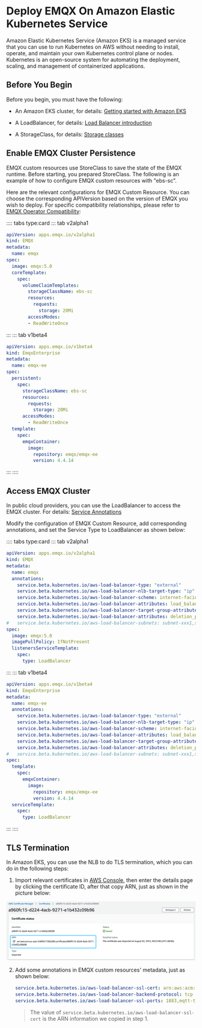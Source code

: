 # Deploy EMQX On Amazon Elastic Kubernetes Service

Amazon Elastic Kubernetes Service (Amazon EKS) is a managed service that you can use to run Kubernetes on AWS without needing to install, operate, and maintain your own Kubernetes control plane or nodes. Kubernetes is an open-source system for automating the deployment, scaling, and management of containerized applications.

## Before You Begin
Before you begin, you must have the following:

- An Amazon EKS cluster, for details: [Getting started with Amazon EKS](https://docs.aws.amazon.com/eks/latest/userguide/getting-started.html)

- A LoadBalancer, for details: [Load Balancer introduction](https://docs.aws.amazon.com/eks/latest/userguide/network-load-balancing.html)

- A StorageClass, for details: [Storage classes](https://docs.aws.amazon.com/eks/latest/userguide/storage-classes.html)

## Enable EMQX Cluster Persistence

EMQX custom resources use StoreClass to save the state of the EMQX runtime. Before starting, you prepared StoreClass. The following is an example of how to configure EMQX custom resources with "ebs-sc".

Here are the relevant configurations for EMQX Custom Resource. You can choose the corresponding APIVersion based on the version of EMQX you wish to deploy. For specific compatibility relationships, please refer to [EMQX Operator Compatibility](../README.md):

:::: tabs type:card
::: tab v2alpha1

```yaml
apiVersion: apps.emqx.io/v2alpha1
kind: EMQX
metadata:
  name: emqx
spec:
  image: emqx:5.0
  coreTemplate:
    spec:
      volumeClaimTemplates:
        storageClassName: ebs-sc
        resources:
          requests:
            storage: 20Mi
        accessModes:
        - ReadWriteOnce
```
:::
::: tab v1beta4

```yaml
apiVersion: apps.emqx.io/v1beta4
kind: EmqxEnterprise
metadata:
  name: emqx-ee
spec:
  persistent:
    spec:
      storageClassName: ebs-sc
      resources:
        requests:
          storage: 20Mi
      accessModes:
        - ReadWriteOnce
  template:
    spec:
      emqxContainer:
        image:
          repository: emqx/emqx-ee
          version: 4.4.14
```
:::
::::

## Access EMQX Cluster
In public cloud providers, you can use the LoadBalancer to access the EMQX cluster. For details: [Service Annotations](https://kubernetes-sigs.github.io/aws-load-balancer-controller/v2.4/guide/service/annotations/)

Modify the configuration of EMQX Custom Resource, add corresponding annotations, and set the Service Type to LoadBalancer as shown below:

:::: tabs type:card
::: tab v2alpha1

```yaml
apiVersion: apps.emqx.io/v2alpha1
kind: EMQX
metadata:
  name: emqx
  annotations:
    service.beta.kubernetes.io/aws-load-balancer-type: "external"
    service.beta.kubernetes.io/aws-load-balancer-nlb-target-type: "ip"
    service.beta.kubernetes.io/aws-load-balancer-scheme: internet-facing
    service.beta.kubernetes.io/aws-load-balancer-attributes: load_balancing.cross_zone.enabled=true
    service.beta.kubernetes.io/aws-load-balancer-target-group-attributes: preserve_client_ip.enabled=true
    service.beta.kubernetes.io/aws-load-balancer-attributes: deletion_protection.enabled=true
#   service.beta.kubernetes.io/aws-load-balancer-subnets: subnet-xxx1,subnet-xxx2
spec:
  image: emqx:5.0
  imagePullPolicy: IfNotPresent
  listenersServiceTemplate:
    spec:
      type: LoadBalancer
```
:::
::: tab v1beta4

```yaml
apiVersion: apps.emqx.io/v1beta4
kind: EmqxEnterprise
metadata:
  name: emqx-ee
  annotations:
    service.beta.kubernetes.io/aws-load-balancer-type: "external"
    service.beta.kubernetes.io/aws-load-balancer-nlb-target-type: "ip"
    service.beta.kubernetes.io/aws-load-balancer-scheme: internet-facing
    service.beta.kubernetes.io/aws-load-balancer-attributes: load_balancing.cross_zone.enabled=true
    service.beta.kubernetes.io/aws-load-balancer-target-group-attributes: preserve_client_ip.enabled=true
    service.beta.kubernetes.io/aws-load-balancer-attributes: deletion_protection.enabled=true
#   service.beta.kubernetes.io/aws-load-balancer-subnets: subnet-xxx1,subnet-xxx2
spec:
  template:
    spec:
      emqxContainer:
        image:
          repository: emqx/emqx-ee
          version: 4.4.14
  serviceTemplate:
    spec:
      type: LoadBalancer
```
:::
::::

## TLS Termination
In Amazon EKS, you can use the NLB to do TLS termination, which you can do in the following steps:

1. Import relevant certificates in [AWS Console](https://us-east-2.console.aws.amazon.com/acm/home), then enter the details page by clicking the certificate ID,  after that copy ARN, just as shown in the picture below:

![](./assets/cert.png)

2. Add some annotations in EMQX custom resources' metadata, just as shown below:


    ```yaml
    service.beta.kubernetes.io/aws-load-balancer-ssl-cert: arn:aws:acm:us-west-2:arn:arn:aws:acm:us-east-1:609217282285:certificate/326649a0-f3b3-4bdb-a478-5691b4ba0ef3
    service.beta.kubernetes.io/aws-load-balancer-backend-protocol: tcp
    service.beta.kubernetes.io/aws-load-balancer-ssl-ports: 1883,mqtt-tls
    ```

    > The value of `service.beta.kubernetes.io/aws-load-balancer-ssl-cert` is the ARN information we copied in step 1.

